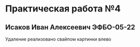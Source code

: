 # Практическая работа №4
## Исаков Иван Алексеевич ЭФБО-05-22
Удаление реализовано свайпом картинки влево

